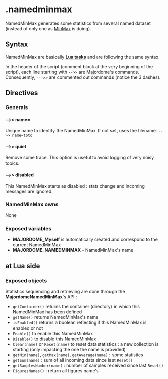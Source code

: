 # .namedminmax
NamedMinMax generates some statistics from several named dataset (instead of only one as [MinMax](MinMax.md) is doing).

## Syntax

NamedMinMax are basically **[Lua tasks](Task(lua).md)** and are following the same syntax.

In the header of the script (comment block at the very beginning of the script), each line starting with `-->>` are Majordome's commands.<br>
Consequently, `--->>` are commented out commands (notice the 3 dashes).

## Directives

### Generals

#### -->> name=
Unique name to identify the NamedMinMax. If not set, uses the filename.
`-->> name=toto`
#### -->> quiet
Remove some trace. This option is useful to avoid logging of very noisy topics.

#### -->> disabled
This NamedMinMax starts as disabled : stats change and incoming messages are ignored.

### NamedMinMax owns
None

### Exposed variables
- **MAJORDOME_Myself** is automatically created and correspond to the current NamedMinMax
- **MAJORDOME_NAMEDMINMAX** - NamedMinMax's name

## at Lua side
### Exposed objects
Statistics sequencing and retrieving are done through the **MajordomeNamedMinMax**'s API :
- `getContainer()` returns the container (directory) in which this NamedMinMax has been defined
- `getName()` returns NamedMinMax's name
- `isEnabled()` returns a boolean reflecting if this NamedMinMax is enabled or not
- `Enable()` to enable this NamedMinMax
- `Disable()` to disable this NamedMinMax 
- `Clear(name)` or `Reset(name)` to reset data statistics : a new collection is starting (only impacting the one the name is provided)
- `getMin(name)`, `getMax(name)`, `getAverage(name)` : some statistics
- `getSum(name)` : sum of all incoming data since last `Reset()`
- `getSamplesNumber(name)` : number of samples received since last `Reset()`
- `FiguresNames()` : return all figures name's
